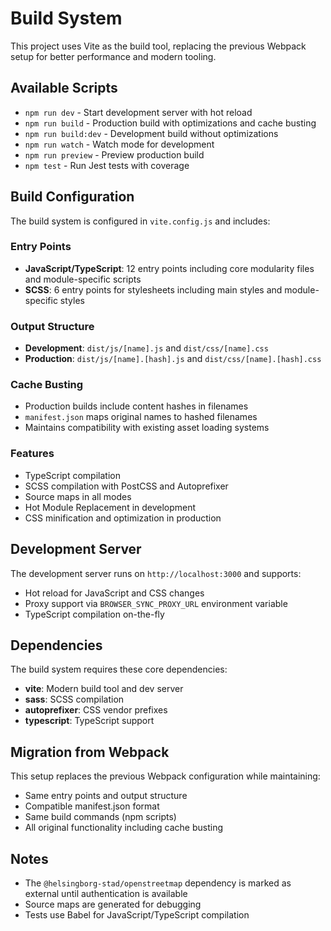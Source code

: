 # Build System

This project uses Vite as the build tool, replacing the previous Webpack setup for better performance and modern tooling.

## Available Scripts

- `npm run dev` - Start development server with hot reload
- `npm run build` - Production build with optimizations and cache busting
- `npm run build:dev` - Development build without optimizations
- `npm run watch` - Watch mode for development
- `npm run preview` - Preview production build
- `npm test` - Run Jest tests with coverage

## Build Configuration

The build system is configured in `vite.config.js` and includes:

### Entry Points
- **JavaScript/TypeScript**: 12 entry points including core modularity files and module-specific scripts
- **SCSS**: 6 entry points for stylesheets including main styles and module-specific styles

### Output Structure
- **Development**: `dist/js/[name].js` and `dist/css/[name].css`
- **Production**: `dist/js/[name].[hash].js` and `dist/css/[name].[hash].css`

### Cache Busting
- Production builds include content hashes in filenames
- `manifest.json` maps original names to hashed filenames
- Maintains compatibility with existing asset loading systems

### Features
- TypeScript compilation
- SCSS compilation with PostCSS and Autoprefixer
- Source maps in all modes
- Hot Module Replacement in development
- CSS minification and optimization in production

## Development Server

The development server runs on `http://localhost:3000` and supports:
- Hot reload for JavaScript and CSS changes
- Proxy support via `BROWSER_SYNC_PROXY_URL` environment variable
- TypeScript compilation on-the-fly

## Dependencies

The build system requires these core dependencies:
- **vite**: Modern build tool and dev server
- **sass**: SCSS compilation
- **autoprefixer**: CSS vendor prefixes
- **typescript**: TypeScript support

## Migration from Webpack

This setup replaces the previous Webpack configuration while maintaining:
- Same entry points and output structure
- Compatible manifest.json format
- Same build commands (npm scripts)
- All original functionality including cache busting

## Notes

- The `@helsingborg-stad/openstreetmap` dependency is marked as external until authentication is available
- Source maps are generated for debugging
- Tests use Babel for JavaScript/TypeScript compilation